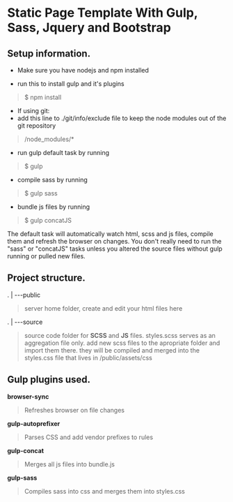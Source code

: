 # Static Page Template With Gulp, Sass, Jquery and Bootstrap

Setup information.
------------------
* Make sure you have nodejs and npm installed

* run this to install gulp and it's plugins
> $ npm install

* If using git:
* add this line to ./git/info/exclude file to keep the node modules out of the git repository
> /node_modules/*

* run gulp default task by running
> $ gulp

* compile sass by running
> $ gulp sass

* bundle js files by running
> $ gulp concatJS

The default task will automatically watch html, scss and js files,
compile them and refresh the browser on changes.
You don't really need to run the "sass" or "concatJS" tasks unless
you altered the source files without gulp running or pulled new
files.  

Project structure.
------------------

.
|
---public
> server home folder, create and edit your html files here  

.
|
---source
> source code folder for **SCSS** and **JS** files.
> styles.scss serves as an aggregation file only.
> add new scss files to the apropriate folder and import them there.
> they will be compiled and merged into the styles.css file
> that lives in /public/assets/css

Gulp plugins used.
------------------
**browser-sync**

> Refreshes browser on file changes

**gulp-autoprefixer**

> Parses CSS and add vendor prefixes to rules

**gulp-concat**

> Merges all js files into bundle.js

**gulp-sass**

> Compiles sass into css and merges them into styles.css
